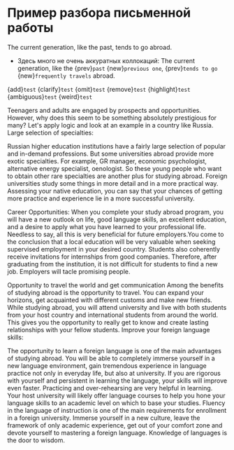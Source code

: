 # Пример разбора письменной работы

The current generation, like the past, tends to go abroad.

* Здесь много не очень аккуратных коллокаций: The current generation, like the {prev}`past` {new}`previous one`, {prev}`tends to go` {new}`frequently travels` abroad.

{add}`test`
{clarify}`test`
{omit}`test`
{remove}`test`
{highlight}`test`
{ambiguous}`test`
{weird}`test`

Teenagers and adults are engaged by prospects and opportunities. However, why does this seem to be something absolutely prestigious for many? Let's apply logic and look at an example in a country like Russia. 
Large selection of specialties:

Russian higher education institutions have a fairly large selection of popular and in-demand professions. But some universities abroad provide more exotic specialties. For example, GR manager, economic psychologist, alternative energy specialist, oenologist. So these young people who want to obtain other rare specialties are another plus for studying abroad. Foreign universities study some things in more detail and in a more practical way. Assessing your native education, you can say that your chances of getting more practice and experience lie in a more successful university.

Career Opportunities:
When you complete your study abroad program, you will have a new outlook on life, good language skills, an excellent education, and a desire to apply what you have learned to your professional life. Needless to say, all this is very beneficial for future employers.You come to the conclusion that a local education will be very valuable when seeking supervised employment in your desired country. Students also coherently receive invitations for internships from good companies. Therefore, after graduating from the institution, it is not difficult for students to find a new job. Employers will tacle promising people.

Opportunity to travel the world and get communication 
Among the benefits of studying abroad is the opportunity to travel. You can expand your horizons, get acquainted with different customs and make new friends. While studying abroad, you will attend university and live with both students from your host country and international students from around the world. This gives you the opportunity to really get to know and create lasting relationships with your fellow students.
Improve your foreign language skills:

The opportunity to learn a foreign language is one of the main advantages of studying abroad. You will be able to completely immerse yourself in a new language environment, gain tremendous experience in language practice not only in everyday life, but also at university. If you are rigorous with yourself and persistent in learning the language, your skills will improve even faster. Practicing and over-rehearsing are very helpful in learning. Your host university will likely offer language courses to help you hone your language skills to an academic level on which to base your studies. Fluency in the language of instruction is one of the main requirements for enrollment in a foreign university. Immerse yourself in a new culture, leave the framework of only academic experience, get out of your comfort zone and devote yourself to mastering a foreign language. Knowledge of languages is the door to wisdom.